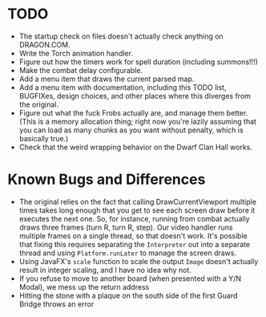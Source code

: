 # TODO

- The startup check on files doesn't actually check anything on DRAGON.COM.
- Write the Torch animation handler.
- Figure out how the timers work for spell duration (including summons!!!)
- Make the combat delay configurable.
- Add a menu item that draws the current parsed map.
- Add a menu item with documentation, including this TODO list, BUGFIXes, design choices, and other places where this diverges from the original.
- Figure out what the fuck Frobs actually are, and manage them better. (This is a memory allocation thing; right now you're lazily assuming that you can load as many chunks as you want without penalty, which is basically true.)
- Check that the weird wrapping behavior on the Dwarf Clan Hall works.

# Known Bugs and Differences

- The original relies on the fact that calling DrawCurrentViewport multiple times takes long enough that you get to see each screen draw before it executes the next one. So, for instance, running from combat actually draws three frames (turn R, turn R, step). Our video handler runs multiple frames on a single thread, so that doesn't work. It's possible that fixing this requires separating the `Interpreter` out into a separate thread and using `Platform.runLater` to manage the screen draws.
- Using JavaFX's `scale` function to scale the output `Image` doesn't actually result in integer scaling, and I have no idea why not.
- If you refuse to move to another board (when presented with a Y/N Modal), we mess up the return address
- Hitting the stone with a plaque on the south side of the first Guard Bridge throws an error
